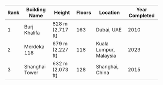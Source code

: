 | Rank | Building Name | Height | Floors | Location | Year Completed |
|------|---------------|---------|---------|----------|----------------|
| 1 | Burj Khalifa | 828 m (2,717 ft) | 163 | Dubai, UAE | 2010 |
| 2 | Merdeka 118 | 679 m (2,227 ft) | 118 | Kuala Lumpur, Malaysia | 2023 |
| 3 | Shanghai Tower | 632 m (2,073 ft) | 128 | Shanghai, China | 2015 |